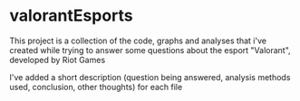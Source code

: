 # valorantEsports

This project is a collection of the code, graphs and analyses that i've created while trying to answer some questions about the esport "Valorant", developed by Riot Games

I've added a short description (question being answered, analysis methods used, conclusion, other thoughts) for each file
